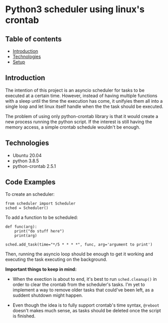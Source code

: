 # Python3 scheduler using linux's crontab

## Table of contents
* [Introduction](#introduction)
* [Technologies](#technologies)
* [Setup](#setup)

## Introduction

The intention of this project is an asyncio scheduler for tasks to be executed at a certain time. However, instead of having multiple functions with a sleep until the time the execution has come, it unifyies them all into a single loop and let linux itself handle when the the task should be executed.

The problem of using only python-crontab library is that it would create a new process running the python script. If the interest is still having the memory access, a simple crontab schedule wouldn't be enough.

## Technologies

* Ubuntu 20.04
* python 3.8.5
* python-crontab 2.5.1

## Code Examples

To create an scheduler:

```
from scheduler import Scheduler
sched = Scheduler()
```

To add a function to be scheduled:

```
def func(arg):
	print("do stuff here")
	print(arg)

sched.add_task(time="*/5 * * * *", func, arg='argument to print')
```

Then, running the asyncio loop should be enough to get it working and executing the task executing on the background.


**Important things to keep in mind:**

* When the exection is about to end, it's best to run `sched.cleanup()` in order to clear the crontab from the scheduler's tasks. I'm yet to implement a way to remove older tasks that could've been left, as a suddent shutdown might happen.

* Even though the idea is to fully support crontab's time syntax, `@reboot` doesn't makes much sense, as tasks should be deleted once the script is finished.
